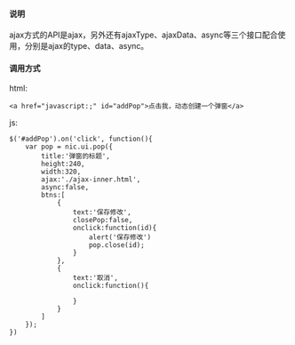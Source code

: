 #### 说明

ajax方式的API是ajax，另外还有ajaxType、ajaxData、async等三个接口配合使用，分别是ajax的type、data、async。

#### 调用方式

html:

	<a href="javascript:;" id="addPop">点击我，动态创建一个弹窗</a>

js:

	$('#addPop').on('click', function(){
		var pop = nic.ui.pop({
			title:'弹窗的标题',
			height:240,
			width:320,
			ajax:'./ajax-inner.html',
			async:false,
			btns:[
				{
					text:'保存修改',
					closePop:false,
					onclick:function(id){
						alert('保存修改')
						pop.close(id);
					}
				},
				{
					text:'取消',
					onclick:function(){
			
					}
				}
			]
		});
	})